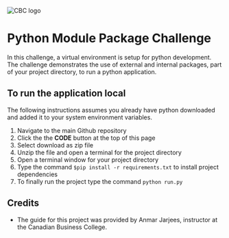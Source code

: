 ![CBC logo](https://canadianbusinesscollege.com/wp-content/uploads/2020/09/CBC-New-Logo-Website.png)

# Python Module Package Challenge

In this challenge, a virtual environment is setup for python development.
The challenge demonstrates the use of external and internal packages, part of your project directory, to run a python application.

## To run the application local
The following instructions assumes you already have python downloaded and added it to your system environment variables. 

1. Navigate to the main Github repository
2. Click the the **CODE** button at the top of this page
3. Select download as zip file 
4. Unzip the file and open a terminal for the project directory
5. Open a terminal window for your project directory
6. Type the command ``` $pip install -r requirements.txt ``` to install project dependencies
7. To finally run the project type the command ```python run.py ```

## Credits

- The guide for this project was provided by Anmar Jarjees, instructor at the Canadian Business College.